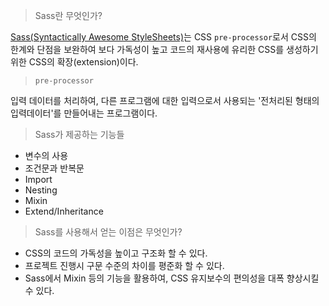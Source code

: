 > Sass란 무엇인가?

[Sass(Syntactically Awesome StyleSheets)](http://sass-lang.com/)는 CSS `pre-processor`로서 CSS의 한계와 단점을 보완하여 보다 가독성이 높고 코드의 재사용에 유리한 CSS를 생성하기 위한 CSS의 확장(extension)이다.

> `pre-processor`

입력 데이터를 처리하여, 다른 프로그램에 대한 입력으로서 사용되는 '전처리된 형태의 입력데이터'를 만들어내는 프로그램이다. 

> Sass가 제공하는 기능들

- 변수의 사용
- 조건문과 반복문
- Import
- Nesting
- Mixin
- Extend/Inheritance

> Sass를 사용해서 얻는 이점은 무엇인가?

- CSS의 코드의 가독성을 높이고 구조화 할 수 있다.
- 프로젝트 진행시 구문 수준의 차이를 평준화 할 수 있다.
- Sass에서 Mixin 등의 기능을 활용하여, CSS 유지보수의 편의성을 대폭 향상시킬 수 있다.